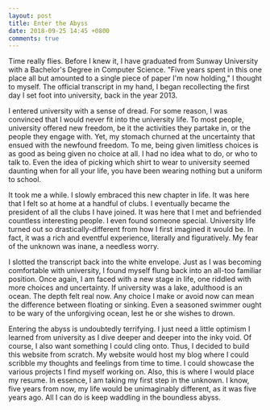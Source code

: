 ```yaml
---
layout: post
title: Enter the Abyss
date: 2018-09-25 14:45 +0800
comments: true
---
```


Time really flies. Before I knew it, I have graduated from Sunway University with a Bachelor's Degree in Computer Science. "Five years spent in this one place all but amounted to a single piece of paper I'm now holding," I thought to myself. The official transcript in my hand, I began recollecting the first day I set foot into university, back in the year 2013.

I entered university with a sense of dread. For some reason, I was convinced that I would never fit into the university life. To most people, university offered new freedom, be it the activities they partake in, or the people they engage with. Yet, my stomach churned at the uncertainty that ensued with the newfound freedom. To me, being given limitless choices is as good as being given no choice at all. I had no idea what to do, or who to talk to. Even the idea of picking which shirt to wear to university seemed daunting when for all your life, you have been wearing nothing but a uniform to school.

It took me a while. I slowly embraced this new chapter in life. It was here that I felt so at home at a handful of clubs. I eventually became the president of all the clubs I have joined. It was here that I met and befriended countless interesting people. I even found someone special. University life turned out so drastically-different from how I first imagined it would be. In fact, it was a rich and eventful experience, literally and figuratively. My fear of the unknown was inane, a needless worry.

I slotted the transcript back into the white envelope. Just as I was becoming comfortable with university, I found myself flung back into an all-too familiar position.  Once again, I am faced with a new stage in life, one riddled with more choices and uncertainty. If university was a lake, adulthood is an ocean. The depth felt real now. Any choice I make or avoid now can mean the difference between floating or sinking. Even a seasoned swimmer ought to be wary of the unforgiving ocean, lest he or she wishes to drown.

Entering the abyss is undoubtedly terrifying. I just need a little optimism I learned from university as I dive deeper and deeper into the inky void. Of course, I also want something I could cling onto. Thus, I decided to build this website from scratch. My website would host my blog where I could scribble my thoughts and feelings from time to time. I could showcase the various projects I find myself working on. Also, this is where I would place my resume. In essence, I am taking my first step in the unknown. I know, five years from now, my life would be unimaginably different, as it was five years ago. All I can do is keep waddling in the boundless abyss.
